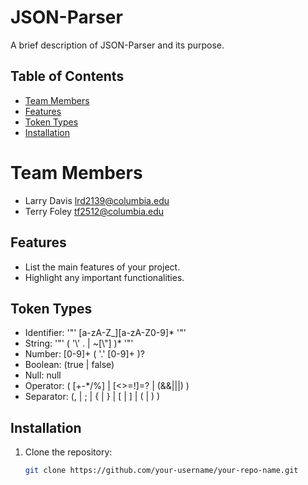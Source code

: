 # JSON-Parser

A brief description of JSON-Parser and its purpose.

## Table of Contents
- [Team Members](#teammembers)
- [Features](#features)
- [Token Types](#tokentypes)
- [Installation](#installation)

# Team Members

- Larry Davis lrd2139@columbia.edu
- Terry Foley tf2512@columbia.edu

## Features

- List the main features of your project.
- Highlight any important functionalities.

## Token Types

- Identifier: '"' [a-zA-Z_][a-zA-Z0-9]* '"'
- String: '"' ( '\\' . | ~[\\"] )* '"'
- Number: [0-9]+ ( '.' [0-9]+ )?
- Boolean: (true | false)
- Null: null
- Operator: ( [+\-*/%] | [<>=!]=? | (&&|\|\|) )
- Separator: (\, | \; | \{ | \} | \[ | \] | \( | \) )

## Installation

1. Clone the repository:
   ```bash
   git clone https://github.com/your-username/your-repo-name.git